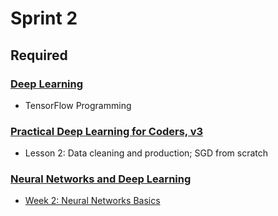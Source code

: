 # Sprint 2

## Required

### [Deep Learning](https://www.kaggle.com/learn/deep-learning)

- TensorFlow Programming

### [Practical Deep Learning for Coders, v3](https://course.fast.ai/index.html)

- Lesson 2: Data cleaning and production; SGD from scratch

### [Neural Networks and Deep Learning](https://www.coursera.org/learn/neural-networks-deep-learning/)

- [Week 2: Neural Networks Basics](https://www.youtube.com/playlist?list=PLkDaE6sCZn6Ec-XTbcX1uRg2_u4xOEky0)
